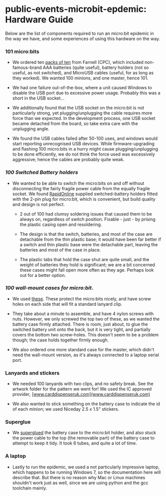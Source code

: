 # public-events-microbit-epdemic: Hardware Guide

Below are the list of components required to run an micro:bit
epidemic in the way we have, and some experiences of using 
this hardware on the way.

### 101 micro:bits

* We ordered ten [packs of ten](http://cpc.farnell.com/bbc-micro-bit/mb224-us/bbc-micro-bit-club-fcc-10-pack/dp/ED00316?rpsku=rel2:ED00036&isexcsku=false)
from Farnell (CPC), which included non-famous-brand AAA batteries (quite useful),
battery holders (not so useful, as not switched), and MicroUSB
cables (useful, for as long as they worked). We wanted 100
minions, and one master, hence 101.

* We had one failure out-of-the-box, where a unit caused
Windows to disable the USB port due to excessive power usage. 
Probably this was a short in the USB socket...

* We additionally found that the USB socket on the micro:bit is
not particularly strong, yet plugging/unplugging the cable
requires more force than we expected. In the development 
process, one USB socket became detached from the board, so take
extra care with the unplugging angle.

* We found the USB cables failed after 50-100 uses, and 
windows would start reporting unrecognised USB devices. While
firmware-upgrading and flashing 100 micro:bits in a hurry 
might cause plugging/unplugging to be done efficiently, we do
not think the force used was excessively aggressive; hence the
cables are probably quite weak.

### _100 Switched Battery holders_

* We wanted to be able to
switch the micro:bits on and off without disconnecting the 
fairly fragile power cable from the equally fragile socket. We 
found [RapidOnline](https://www.rapidonline.com/bbc-micro-bit-switched-battery-box-2-x-aaa-18-2899)
supplied switched-battery holders fitted
with the 2-pin plug for micro:bit, which is convenient, but
build quality and design is not perfect.  
  
  * 2 out of 100 had clumsy soldering issues that caused them to be
  always on, regardless of switch position. Fixable - just - by
  prising the plastic casing open and resoldering.
  
  * The design is that the switch, batteries, and most of the
  case are detachable from the thin plastic base; it would have
  been far better if a switch and thin plastic base were the
  detachable part, leaving the batteries and most of the case in
  place.
  
  * The plastic tabs that hold the case shut are quite small, and
  the weight of batteries they hold is significant; we
  are a bit concerned these cases might fall open more often as
  they age. Perhaps look out for a better option.
  
### _100 wall-mount cases for micro:bit_. 

* We used [these](http://cpc.farnell.com/kitronik/5605/mi-pro-mountable-case/dp/ED00030). 
These protect the micro:bits nicely, and have screw holes on each side that will fit a
standard lanyard clip.

* They take about a minute to assemble, and have 4 nylon screws
with nuts. However, we only screwed the top two of these, as we
wanted the battery case firmly attached. There is room, just
about, to glue the switched battery unit onto the back, but it 
is very tight, and partially covers the bottom two screw-holes.
This doesn't seem to be a problem though; the case holds 
together firmly enough.

* We also ordered one more standard case for the master, which
didn't need the wall-mount version, as it's always connected 
to a laptop serial port.

### Lanyards and stickers

* We needed 100 lanyards with two clips, and no safety break.
See the artwork folder for the pattern we went for! We used
the IC approved provider, [www.carddispenseruk.com](www.carddispenseruk.com)

* We also wanted to stick something on the battery case to 
indicate the id of each minion; we used Niceday 2.5 x 1.5" 
stickers.
  
### Superglue

* We [superglued](https://www.amazon.co.uk/Loctite-Triple-Instant-Adhesive-Bonding/dp/B01BUA92PM/ref=sr_1_7?ie=UTF8&qid=1530712161&sr=8-7&keywords=super+glue+triple) 
the battery case to the micro:bit holder,
and also stuck the power cable to the top (the removable part)
of the battery case to attempt to keep it tidy. It took 6 tubes,
and quite a lot of time.

### A laptop

* Lastly to run the epidemic, we used a not particularly
impressive laptop, which happens to be running Windows 7,
so the documentation here will describe that. But there is
no reason why Mac or Linux machines shouldn't work just
as well, since we are using python and the gcc toolchain 
mainly.